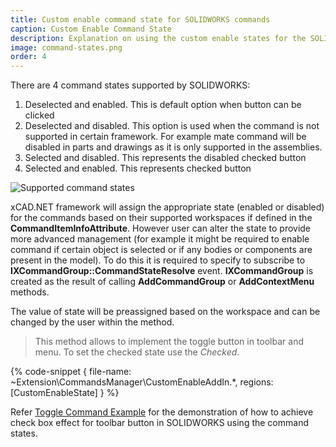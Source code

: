 ```yaml
---
title: Custom enable command state for SOLIDWORKS commands
caption: Custom Enable Command State
description: Explanation on using the custom enable states for the SOLIDWORKS commands using xCAD framework
image: command-states.png
order: 4
---
```

There are 4 command states supported by SOLIDWORKS:

1. Deselected and enabled. This is default option when button can be clicked
1. Deselected and disabled. This option is used when the command is not supported in certain framework. For example mate command will be disabled in parts and drawings as it is only supported in the assemblies.
1. Selected and disabled. This represents the disabled checked button
1. Selected and enabled. This represents checked button

![Supported command states](command-states.png)

xCAD.NET framework will assign the appropriate state (enabled or disabled) for the commands based on their supported workspaces if defined in the **CommandItemInfoAttribute**. However user can alter the state to provide more advanced management (for example it might be required to enable command if certain object is selected or if any bodies or components are present in the model). To do this it is required to specify to subscribe to **IXCommandGroup::CommandStateResolve** event. **IXCommandGroup** is created as the result of calling **AddCommandGroup** or **AddContextMenu** methods.

The value of state will be preassigned based on the workspace and can be changed by the user within the method.

> This method allows to implement the toggle button in toolbar and menu. To set the checked state use the *Checked*.

{% code-snippet { file-name: ~Extension\CommandsManager\CustomEnableAddIn.*, regions: [CustomEnableState] } %}

Refer [Toggle Command Example](https://github.com/xarial/xcad-examples/tree/master/ToggleCommand) for the demonstration of how to achieve check box effect for toolbar button in SOLIDWORKS using the command states.